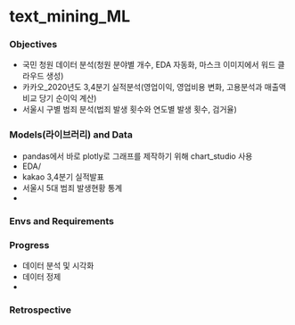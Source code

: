 # text_mining_ML

### Objectives
- 국민 청원 데이터 분석(청원 분야별 개수, EDA 자동화, 마스크 이미지에서 워드 클라우드 생성)
- 카카오_2020년도 3,4분기 실적분석(영업이익, 영업비용 변화, 고용분석과 매출액 비교 당기 순이익 계산)
- 서울시 구별 범죄 분석(법죄 발생 횟수와 연도별 발생 횟수, 검거율)


### Models(라이브러리) and Data
- pandas에서 바로 plotly로 그래프를 제작하기 위해 chart_studio 사용
- EDA/
- kakao 3,4분기 실적발표
- 서울시 5대 범죄 발생현황 통계
- 




### Envs and Requirements


### Progress
- 데이터 분석 및 시각화
- 데이터 정제
- 


### Retrospective

